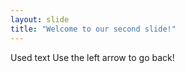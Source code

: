 ```yaml
---
layout: slide
title: "Welcome to our second slide!"
---
```

Used text
Use the left arrow to go back!
